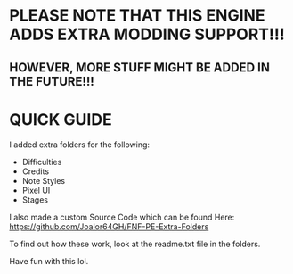 # PLEASE NOTE THAT THIS ENGINE ADDS EXTRA MODDING SUPPORT!!!
## HOWEVER, MORE STUFF MIGHT BE ADDED IN THE FUTURE!!!

# QUICK GUIDE

I added extra folders for the following:
* Difficulties
* Credits
* Note Styles
* Pixel UI
* Stages

I also made a custom Source Code which can be found Here: https://github.com/Joalor64GH/FNF-PE-Extra-Folders

To find out how these work, look at the readme.txt file in the folders.

Have fun with this lol.

